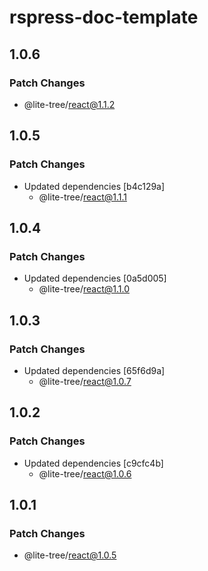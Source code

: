 # rspress-doc-template

## 1.0.6

### Patch Changes

- @lite-tree/react@1.1.2

## 1.0.5

### Patch Changes

- Updated dependencies [b4c129a]
  - @lite-tree/react@1.1.1

## 1.0.4

### Patch Changes

- Updated dependencies [0a5d005]
  - @lite-tree/react@1.1.0

## 1.0.3

### Patch Changes

- Updated dependencies [65f6d9a]
  - @lite-tree/react@1.0.7

## 1.0.2

### Patch Changes

- Updated dependencies [c9cfc4b]
  - @lite-tree/react@1.0.6

## 1.0.1

### Patch Changes

- @lite-tree/react@1.0.5
